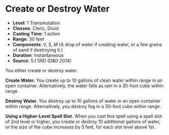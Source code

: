 # Create or Destroy Water

- **Level**: 1 Transmutation
- **Classes**: Cleric, Druid
- **Casting Time**: 1 action
- **Range**: 30 feet
- **Components**: V, S, M (A drop of water if creating water, or a few grains of sand if destroying it.)
- **Duration**: Instantaneous
- **Source**: 5.1 SRD (D&D 2014)

You either create or destroy water.

**Create Water.** You create up to 10 gallons of clean water within range in an open container. Alternatively, the water falls as rain in a 30-foot cube within range

 **Destroy Water.** You destroy up to 10 gallons of water in an open container within range. Alternatively, you destroy fog in a 30-foot cube within range.

**Using a Higher-Level Spell Slot.** When you cast this spell using a spell slot of 2nd level or higher, you create or destroy 10 additional gallons of water, or the size of the cube increases by 5 feet, for each slot level above 1st.
